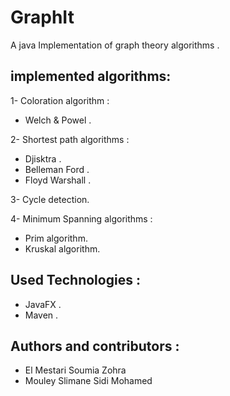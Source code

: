 # GraphIt
A java Implementation of  graph theory algorithms .
## implemented algorithms:  <br>

1- Coloration algorithm : <br> 
- Welch & Powel .<br> 

2- Shortest path algorithms :   <br>
- Djisktra .<br>
- Belleman Ford .<br>
- Floyd Warshall .<br>

3- Cycle detection.<br>

4- Minimum Spanning algorithms : <br>
- Prim algorithm.<br>
- Kruskal algorithm.<br>
    
## Used Technologies : <br>
- JavaFX .<br>
- Maven .<br>

## Authors and contributors : <br>
- El Mestari Soumia Zohra <br> 
- Mouley Slimane Sidi Mohamed <br>
